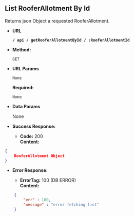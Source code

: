 **List RooferAllotment By Id**
----
  Returns json Object a requested RooferAllotment.

* **URL**

  **`/ api / getRooferAllotmentById / :RooferAllotmentId`**

* **Method:**

  `GET`
  
*  **URL Params**
    
    `None`

   **Required:**
 
   `None`

* **Data Params**

  None

* **Success Response:**

  * **Code:** 200 <br />
    **Content:**
```json
{
	RooferAllotment Object
}
```
 
* **Error Response:**

  * **ErrorTag:** 100 (DB ERROR) <br />
    **Content:** 
```json
    {
        "err" : 100, 
        "message" : "error fetching list"
    }
```